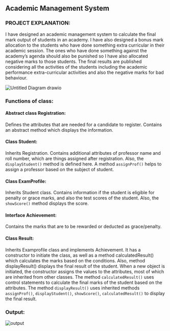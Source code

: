 ## Academic Management System
### PROJECT EXPLANATION:
I have designed an academic management system to calculate the final mark output of students in an academy. I have also designed a bonus mark allocation to the students who have done something extra curricular in their academic session. The ones who have done something against the academy’s agenda should also be punished so I have also allocated negative marks to those students. The final results are published considering all the activities of the students including the academic performance extra-curricular activities and also the negative marks for bad behaviour.

![Untitled Diagram drawio](https://user-images.githubusercontent.com/82704948/173006679-6a5335fd-fcb5-485a-9478-011c83cf88f7.png)


### Functions of class:
#### Abstract class Registration:
Defines the attributes that are needed for a candidate to register. Contains an abstract method which displays the information.

#### Class Student:
Inherits Registration. Contains additional attributes of professor name and roll number, which are things assigned after registration. Also, the `displayStudent()` method is defined here. A method
`assignProf()` helps to assign a professor based on the subject of student.

#### Class ExamProfile:
Inherits Student class. Contains information if the student is eligible for penalty or grace marks, and
also the test scores of the student. Also, the `showScore()` method displays the score.

#### Interface Achievement:
Contains the marks that are to be rewarded or deducted as grace/penalty.

#### Class Result:
Inherits Examprofile class and implements Achievement. It has a constructor to initiate the class, as well as a method calculatedResult() which calculates the marks based on the conditions. Also, method displayResult() displays the final result of the student.
When a new object is initiated, the constructor assigns the values to the attributes, most of which are inherited from other classes. The method `calculatedResult()` uses control statements to calculate the final marks of the student based on the attributes. The method `displayResult()` uses inherited methods `assignProf()`, `displayStudent()`, `showScore()`, `calculatedResult()` to display the final result.

### Output:
![output](https://user-images.githubusercontent.com/82704948/173006589-21d8d71f-28cf-4263-ac0a-ce1f49ea924a.png)


